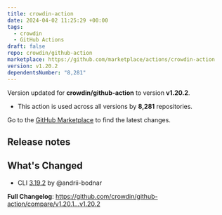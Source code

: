 ```yaml
---
title: crowdin-action
date: 2024-04-02 11:25:29 +00:00
tags:
  - crowdin
  - GitHub Actions
draft: false
repo: crowdin/github-action
marketplace: https://github.com/marketplace/actions/crowdin-action
version: v1.20.2
dependentsNumber: "8,281"
---
```



Version updated for **crowdin/github-action** to version **v1.20.2**.
- This action is used across all versions by **8,281** repositories.

Go to the [GitHub Marketplace](https://github.com/marketplace/actions/crowdin-action) to find the latest changes.

## Release notes

## What's Changed

* CLI [3.19.2](https://github.com/crowdin/crowdin-cli/releases/tag/3.19.2) by @andrii-bodnar

**Full Changelog**: https://github.com/crowdin/github-action/compare/v1.20.1...v1.20.2
